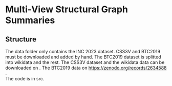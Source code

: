 # Multi-View Structural Graph Summaries

## Structure
The data folder only contains the INC 2023 dataset. CSS3V and BTC2019 must be downloaded and added by hand. The BTC2019 dataset is splitted into wikidata and the rest. 
The CSS3V dataset and the wikidata data can be downloaded on .
The BTC2019 data on https://zenodo.org/records/2634588 .
<br />
The code is in src.
